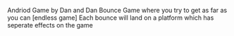 
Andriod Game by Dan and Dan
Bounce Game where you try to get as far as you can [endless game]
Each bounce will land on a platform which has seperate effects on the game
